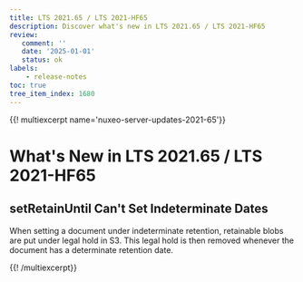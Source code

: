 ```yaml
---
title: LTS 2021.65 / LTS 2021-HF65
description: Discover what's new in LTS 2021.65 / LTS 2021-HF65
review:
   comment: ''
   date: '2025-01-01'
   status: ok
labels:
    - release-notes
toc: true
tree_item_index: 1680
---
```


{{! multiexcerpt name='nuxeo-server-updates-2021-65'}}
# What's New in LTS 2021.65 / LTS 2021-HF65

## setRetainUntil Can't Set Indeterminate Dates


When setting a document under indeterminate retention, retainable blobs are put under legal hold in S3. This legal hold is then removed whenever the document has a determinate retention date.


{{! /multiexcerpt}}
